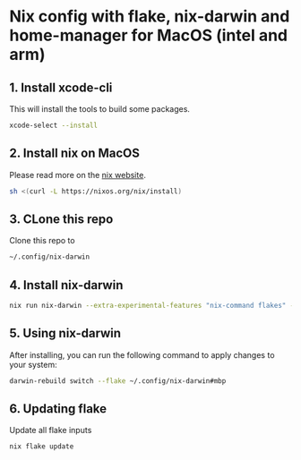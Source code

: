# Nix config with flake, nix-darwin and home-manager for MacOS (intel and arm)
## 1. Install xcode-cli
This will install the tools to build some packages.
```sh
xcode-select --install
```

## 2. Install nix on MacOS
Please read more on the [nix website](https://nixos.org/download/).
```sh
sh <(curl -L https://nixos.org/nix/install)
```

## 3. CLone this repo
Clone this repo to 
```sh
~/.config/nix-darwin
```

## 4. Install nix-darwin
```sh
nix run nix-darwin --extra-experimental-features "nix-command flakes" -- switch --flake ~/.config/nix-darwin#mbp
```

## 5. Using nix-darwin
After installing, you can run the following command to apply changes to your system:
```sh
darwin-rebuild switch --flake ~/.config/nix-darwin#mbp
```

## 6. Updating flake
Update all flake inputs
```sh
nix flake update
```